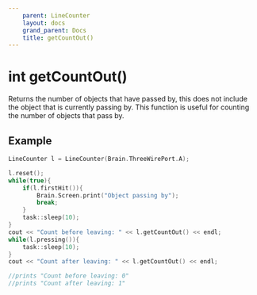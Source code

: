 ```yaml
---
    parent: LineCounter
    layout: docs
    grand_parent: Docs
    title: getCountOut()
---
```

# int getCountOut()
Returns the number of objects that have passed by, this does not include the object that is currently passing by. This function is useful for counting the number of objects that pass by.

## Example
```cpp
LineCounter l = LineCounter(Brain.ThreeWirePort.A);

l.reset();
while(true){
    if(l.firstHit()){
        Brain.Screen.print("Object passing by");
        break;
    }
    task::sleep(10);
}
cout << "Count before leaving: " << l.getCountOut() << endl;
while(l.pressing()){
    task::sleep(10);
}
cout << "Count after leaving: " << l.getCountOut() << endl;

//prints "Count before leaving: 0"
//prints "Count after leaving: 1"
```
